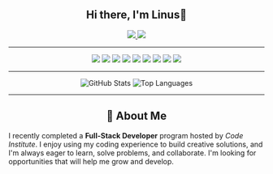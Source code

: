 <h2 align="center"> Hi there, I'm Linus👋</h2>

<div align="center">
  <a href="https://www.linkedin.com/in/linus-johansson-software-dev/" target="_blank">
    <img src="https://img.shields.io/badge/LinkedIn-2A2A2A?style=for-the-badge&logo=linkedin&logoColor=white" />
  </a>
  <a href="https://linus-johansson-cv-d308be9b73e1.herokuapp.com/" target="_blank">
    <img src="https://img.shields.io/badge/Portfolio-2A2A2A?style=for-the-badge&logo=todoist&logoColor=white" />
  </a>
</div>

---

<p align="center">
  <img src="https://img.shields.io/badge/React-61DAFB?style=for-the-badge&logo=react&logoColor=black" />
  <img src="https://img.shields.io/badge/JavaScript-F7DF1E?style=for-the-badge&logo=javascript&logoColor=black" />
  <img src="https://img.shields.io/badge/Python-3776AB?style=for-the-badge&logo=python&logoColor=yellow" />
  <img src="https://img.shields.io/badge/HTML5-E34F26?style=for-the-badge&logo=html5&logoColor=white" />
  <img src="https://img.shields.io/badge/CSS3-1572B6?style=for-the-badge&logo=css3&logoColor=white" />
  <img src="https://img.shields.io/badge/Bootstrap-7952B3?style=for-the-badge&logo=bootstrap&logoColor=white" />
  <img src="https://img.shields.io/badge/Django-092E20?style=for-the-badge&logo=django&logoColor=white" />
  <img src="https://img.shields.io/badge/PostgreSQL-4169E1?style=for-the-badge&logo=postgresql&logoColor=white" />
  <img src="https://img.shields.io/badge/Git-F05032?style=for-the-badge&logo=git&logoColor=white" />
</p>

---

<p align="center">
  <img src="https://github-readme-stats.vercel.app/api?username=j0hanz&show_icons=true&theme=transparent&count_private=true&hide_border=true&title_color=ffffff&icon_color=ffffff&text_color=ffffff&&line_height=20" alt="GitHub Stats" />
  <img src="https://github-readme-stats.vercel.app/api/top-langs/?username=j0hanz&layout=compact&theme=transparent&count_private=true&hide_border=true&title_color=ffffff&text_color=ffffff" alt="Top Languages" />
</p>

---

<h2 align="center">🌟 About Me</h2>

<p>
  I recently completed a <strong>Full-Stack Developer</strong> program hosted by <em>Code Institute</em>. I enjoy using my coding experience to build creative solutions, and I'm always eager to learn, solve problems, and collaborate. I'm looking for opportunities that will help me grow and develop.
</p>
